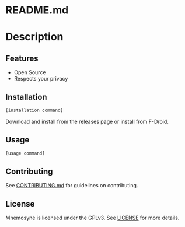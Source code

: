 # README.md

# Description

## Features
- Open Source
- Respects your privacy

## Installation
```sh
[installation command]
```
Download and install from the releases page or install from F-Droid.

## Usage
```sh
[usage command]
```

## Contributing
See [CONTRIBUTING.md](CONTRIBUTING.md) for guidelines on contributing.

## License
Mnemosyne is licensed under the GPLv3. See [LICENSE](LICENSE) for more details.
